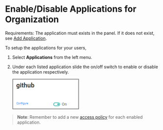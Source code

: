 [title]: # (En-/Disable Applications)
[tags]: # (thycotic access control)
[priority]: # (4)
# Enable/Disable Applications for Organization 

Requirements: The application must exists in the panel. If it does not exist, see [Add Application](index.md).

To setup the applications for your users,

1. Select __Applications__ from the left menu.
1. Under each listed application slide the on/off switch to enable or disable the application respectively.

   ![on/off switch](images/on-off.png "Enabling/Disabling applications via on/off switch")

>**Note**: Remember to add a new [access policy](../policies/index.md#create_an_application_policy) for each enabled application.
